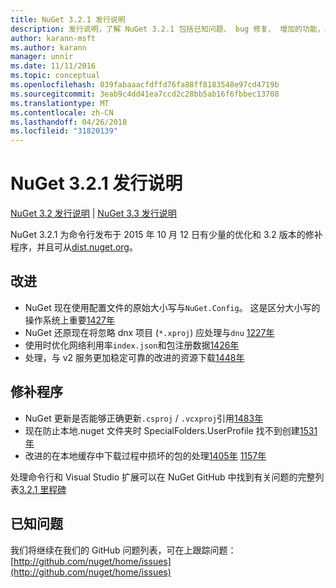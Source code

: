 ```yaml
---
title: NuGet 3.2.1 发行说明
description: 发行说明，了解 NuGet 3.2.1 包括已知问题、 bug 修复、 增加的功能，以及 DCRs。
author: karann-msft
ms.author: karann
manager: unnir
ms.date: 11/11/2016
ms.topic: conceptual
ms.openlocfilehash: 039fabaaacfdffd76fa88ff8183548e97cd4719b
ms.sourcegitcommit: 3eab9c4dd41ea7ccd2c28bb5ab16f6fbbec13708
ms.translationtype: MT
ms.contentlocale: zh-CN
ms.lasthandoff: 04/26/2018
ms.locfileid: "31820139"
---
```

# <a name="nuget-321-release-notes"></a>NuGet 3.2.1 发行说明

[NuGet 3.2 发行说明](../release-notes/nuget-3.2.md) | [NuGet 3.3 发行说明](../release-notes/nuget-3.3.md)

NuGet 3.2.1 为命令行发布于 2015 年 10 月 12 日有少量的优化和 3.2 版本的修补程序，并且可从[dist.nuget.org](http://dist.nuget.org/index.html)。

## <a name="improvements"></a>改进

* NuGet 现在使用配置文件的原始大小写与`NuGet.Config`。  这是区分大小写的操作系统上重要[1427年](https://github.com/NuGet/Home/issues/1427)
* NuGet 还原现在将忽略 dnx 项目 (`*.xproj`) 应处理与`dnu` [1227年](https://github.com/NuGet/Home/issues/1227)
* 使用时优化网络利用率`index.json`和包注册数据[1426年](https://github.com/NuGet/Home/issues/1426)
* 处理，与 v2 服务更加稳定可靠的改进的资源下载[1448年](https://github.com/NuGet/Home/issues/1448)

## <a name="fixes"></a>修补程序

* NuGet 更新是否能够正确更新`.csproj` / `.vcxproj`引用[1483年](https://github.com/NuGet/Home/issues/1483)
* 现在防止本地.nuget 文件夹时 SpecialFolders.UserProfile 找不到创建[1531年](https://github.com/NuGet/Home/issues/1531)
* 改进的在本地缓存中下载过程中损坏的包的处理[1405年](https://github.com/NuGet/Home/issues/1405) [1157年](https://github.com/NuGet/Home/issues/1157)

处理命令行和 Visual Studio 扩展可以在 NuGet GitHub 中找到有关问题的完整列表[3.2.1 里程碑](https://github.com/NuGet/Home/issues?q=milestone%3A3.2.1+is%3Aclosed)

## <a name="known-issues"></a>已知问题

我们将继续在我们的 GitHub 问题列表，可在上跟踪问题： [http://github.com/nuget/home/issues](http://github.com/nuget/home/issues)